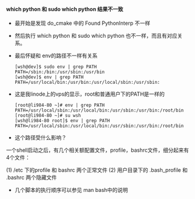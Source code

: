 ####  which python 和 sudo which python 结果不一致

* 最开始是发现 do_cmake 中的 Found PythonInterp 不一样

* 然后执行 which python 和 sudo which python 也不一样，而且有对应关系。

* 最后怀疑和 env的路径不一样有关系

      [wsh@dev]$ sudo env | grep PATH
      PATH=/sbin:/bin:/usr/sbin:/usr/bin
      [wsh@dev]$ env | grep PATH
      PATH=/usr/local/bin:/usr/bin:/usr/local/sbin:/usr/sbin:
      
 * 这是我linode上的vps的显示，root和普通用户下的PATH是一样的
 
       [root@li984-80 ~]# env | grep PATH
       PATH=/usr/local/sbin:/usr/local/bin:/usr/sbin:/usr/bin:/root/bin
       [root@li984-80 ~]# su wsh
       [wsh@li984-80 root]$ env | grep PATH
       PATH=/usr/local/sbin:/usr/local/bin:/usr/sbin:/usr/bin:/root/bin
  
 * 这个路径受什么影响？
  
  一个shell启动之后，有几个相关额配置文件，profile，bashrc文件，细分起来有4个文件：
  
  (1) /etc 下的profile 和 bashrc 两个正常文件
  (2) 用户目录下的 .bash_profile 和 .bashrc 两个隐藏文件
  
* 几个脚本的执行顺序可以参见 man bash中的说明
  
  
 

